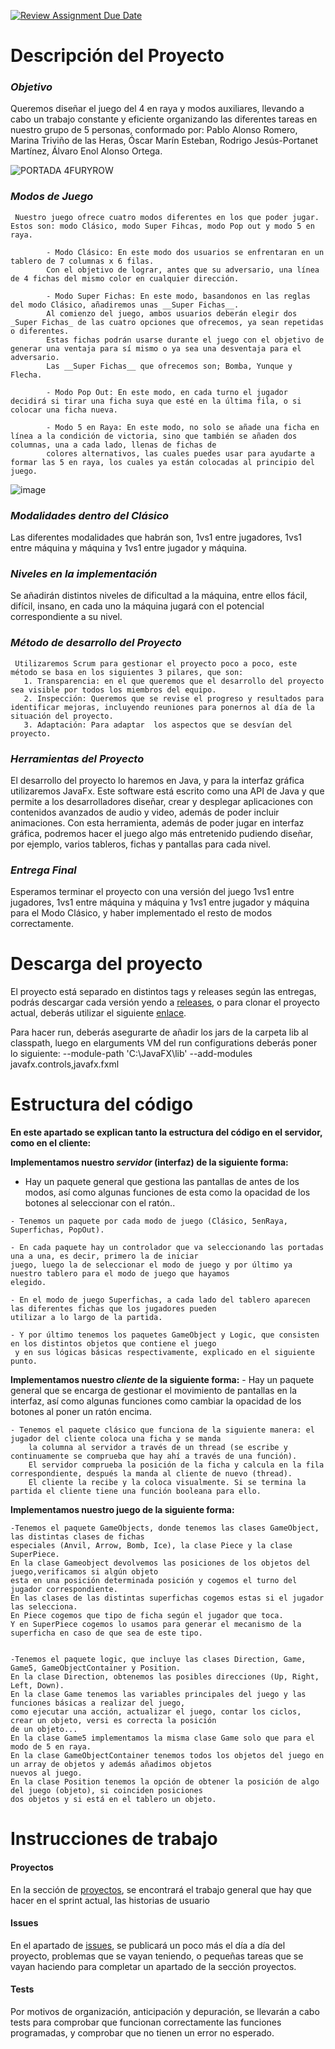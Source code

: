 [![Review Assignment Due Date](https://classroom.github.com/assets/deadline-readme-button-24ddc0f5d75046c5622901739e7c5dd533143b0c8e959d652212380cedb1ea36.svg)](https://classroom.github.com/a/5NOJ1vCd)


# **Descripción del Proyecto**

   ### *Objetivo* 
   Queremos diseñar el juego del 4 en raya y modos auxiliares, llevando a cabo un trabajo constante y eficiente organizando las diferentes tareas en nuestro grupo de 5 personas, conformado 
   por: Pablo Alonso Romero, Marina Triviño de las Heras, Óscar Marín Esteban, Rodrigo Jesús-Portanet Martínez, Álvaro Enol Alonso Ortega.

   ![PORTADA 4FURYROW](https://github.com/UCM-FDI-DISIA/project-tres_gp/assets/127221222/11911fc6-6755-4de3-9358-582793c23cb4)
   
   ### *Modos de Juego*
     Nuestro juego ofrece cuatro modos diferentes en los que poder jugar. Estos son: modo Clásico, modo Super Fihcas, modo Pop out y modo 5 en raya.
   
            - Modo Clásico: En este modo dos usuarios se enfrentaran en un tablero de 7 columnas x 6 filas. 
            Con el objetivo de lograr, antes que su adversario, una línea de 4 fichas del mismo color en cualquier dirección.
           
            - Modo Super Fichas: En este modo, basandonos en las reglas del modo Clásico, añadiremos unas __Super Fichas__. 
            Al comienzo del juego, ambos usuarios deberán elegir dos _Super Fichas_ de las cuatro opciones que ofrecemos, ya sean repetidas o diferentes. 
            Estas fichas podrán usarse durante el juego con el objetivo de generar una ventaja para sí mismo o ya sea una desventaja para el adversario. 
            Las __Super Fichas__ que ofrecemos son; Bomba, Yunque y Flecha.
 
            - Modo Pop Out: En este modo, en cada turno el jugador decidirá si tirar una ficha suya que esté en la última fila, o si colocar una ficha nueva.
 
            - Modo 5 en Raya: En este modo, no solo se añade una ficha en línea a la condición de victoria, sino que también se añaden dos columnas, una a cada lado, llenas de fichas de   
            colores alternativos, las cuales puedes usar para ayudarte a formar las 5 en raya, los cuales ya están colocadas al principio del juego.
            
   ![image](https://github.com/UCM-FDI-DISIA/project-tres_gp/assets/127221222/784405cf-6f32-4691-bef2-d2425fc31fe1)

   ### *Modalidades dentro del Clásico*
   Las diferentes modalidades que habrán son, 1vs1 entre jugadores, 1vs1 entre máquina y máquina y 1vs1 entre jugador y máquina.
 
   ### *Niveles en la implementación*
   Se añadirán distintos niveles de dificultad a la máquina, entre ellos fácil, difícil, insano, en cada uno la máquina jugará con el potencial correspondiente a su nivel.
 
   ### *Método de desarrollo del Proyecto*
     Utilizaremos Scrum para gestionar el proyecto poco a poco, este método se basa en los siguientes 3 pilares, que son:  
       1. Transparencia: en el que queremos que el desarrollo del proyecto sea visible por todos los miembros del equipo.  
       2. Inspección: Queremos que se revise el progreso y resultados para identificar mejoras, incluyendo reuniones para ponernos al día de la situación del proyecto.  
       3. Adaptación: Para adaptar  los aspectos que se desvían del proyecto.
   
   ### *Herramientas del Proyecto* 
   El desarrollo del proyecto lo haremos en Java, y para la interfaz gráfica utilizaremos JavaFx. Este software está escrito como una API de Java y que permite a los desarrolladores diseñar, 
   crear y desplegar aplicaciones con contenidos avanzados de audio y video, además de poder incluir animaciones. Con esta herramienta, además de poder jugar en interfaz gráfica, podremos 
   hacer el juego algo más entretenido pudiendo diseñar, por ejemplo, varios tableros, fichas y pantallas para cada nivel. 
   
   ### *Entrega Final* 
   Esperamos terminar el proyecto con una versión del juego 1vs1 entre jugadores, 1vs1 entre máquina y máquina y 1vs1 entre jugador y máquina para el Modo Clásico, y haber implementado el resto de modos correctamente.

# **Descarga del proyecto** 
  El proyecto está separado en distintos tags y releases según las entregas, podrás descargar cada versión yendo a [releases](https://github.com/UCM-FDI-DISIA/project-tres_gp/releases), o 
  para clonar el proyecto actual, deberás utilizar el siguiente [enlace](https://github.com/UCM-FDI-DISIA/project-tres_gp.git).
  
  Para hacer run, deberás asegurarte de añadir los jars de la carpeta lib al classpath, luego en elarguments VM del run configurations deberás poner lo siguiente: --module-path 'C:\JavaFX\lib' --add-modules javafx.controls,javafx.fxml

# **Estructura del código**

**En este apartado se explican tanto la estructura del código en el servidor, como en el cliente:**

**Implementamos nuestro *servidor* (interfaz) de la siguiente forma:**

   - Hay un paquete general que gestiona las pantallas de antes de los modos, así como algunas 
   	funciones de esta como la opacidad de los botones al seleccionar con el ratón..

	- Tenemos un paquete por cada modo de juego (Clásico, 5enRaya, Superfichas, PopOut).
	
	- En cada paquete hay un controlador que va seleccionando las portadas una a una, es decir, primero la de iniciar
	juego, luego la de seleccionar el modo de juego y por último ya nuestro tablero para el modo de juego que hayamos 
	elegido.

	- En el modo de juego Superfichas, a cada lado del tablero aparecen las diferentes fichas que los jugadores pueden
	utilizar a lo largo de la partida.

    - Y por último tenemos los paquetes GameObject y Logic, que consisten en los distintos objetos que contiene el juego 
     y en sus lógicas básicas respectivamente, explicado en el siguiente punto.

**Implementamos nuestro *cliente* de la siguiente forma:**
	- Hay un paquete general que se encarga de gestionar el movimiento de pantallas en la interfaz, así como algunas 
 	funciones como cambiar la opacidad de los botones al poner un ratón encima.
	
   	- Tenemos el paquete clásico que funciona de la siguiente manera: el jugador del cliente coloca una ficha y se manda 
    	la columna al servidor a través de un thread (se escribe y continuamente se comprueba que hay ahí a través de una función).
     	El servidor comprueba la posición de la ficha y calcula en la fila correspondiente, después la manda al cliente de nuevo (thread). 
      	El cliente la recibe y la coloca visualmente. Si se termina la partida el cliente tiene una función booleana para ello.

**Implementamos nuestro juego de la siguiente forma:**

	-Tenemos el paquete GameObjects, donde tenemos las clases GameObject, las distintas clases de fichas
 	especiales (Anvil, Arrow, Bomb, Ice), la clase Piece y la clase SuperPiece. 
  	En la clase Gameobject devolvemos las posiciones de los objetos del juego,verificamos si algún objeto 
   	esta en una posición determinada posición y cogemos el turno del jugador correspondiente.
    En las clases de las distintas superfichas cogemos estas si el jugador las selecciona.
    En Piece cogemos que tipo de ficha según el jugador que toca. 
    Y en SuperPiece cogemos lo usamos para generar el mecanismo de la superficha en caso de que sea de este tipo.
      

	-Tenemos el paquete logic, que incluye las clases Direction, Game, Game5, GameObjectContainer y Position.
	En la clase Direction, obtenemos las posibles direcciones (Up, Right, Left, Down).
	En la clase Game tenemos las variables principales del juego y las funciones básicas a realizar del juego, 
	como ejecutar una acción, actualizar el juego, contar los ciclos, crear un objeto, versi es correcta la posición 
	de un objeto...
 	En la clase Game5 implementamos la misma clase Game solo que para el modo de 5 en raya.
	En la clase GameObjectContainer tenemos todos los objetos del juego en un array de objetos y además añadimos objetos
	nuevos al juego.
	En la clase Position tenemos la opción de obtener la posición de algo del juego (objeto), si coinciden posiciones
	dos objetos y si está en el tablero un objeto.
 

# **Instrucciones de trabajo** 
  #### Proyectos
  En la sección de [proyectos](https://github.com/orgs/UCM-FDI-DISIA/projects/48), se encontrará el trabajo general que hay que hacer en el sprint actual, las historias de usuario
  #### Issues
  En el apartado de [issues](https://github.com/UCM-FDI-DISIA/project-tres_gp/issues), se publicará un poco más el día a día 
  del proyecto, problemas que se vayan teniendo, o pequeñas tareas que se vayan haciendo para completar un apartado de la sección proyectos.
  #### Tests
  Por motivos de organización, anticipación y depuración, se llevarán a cabo tests para comprobar que funcionan correctamente las funciones programadas, y comprobar que no tienen un error no 
  esperado.
